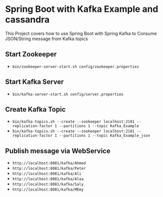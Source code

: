 # Spring Boot with Kafka Example and cassandra

This Project covers how to use Spring Boot with Spring Kafka to Consume JSON/String message from Kafka topics
## Start Zookeeper
- `bin/zookeeper-server-start.sh config/zookeeper.properties`

## Start Kafka Server
- `bin/kafka-server-start.sh config/server.properties`

## Create Kafka Topic
- `bin/kafka-topics.sh --create --zookeeper localhost:2181 --replication-factor 1 --partitions 1 --topic Kafka_Example`
- `bin/kafka-topics.sh --create --zookeeper localhost:2181 --replication-factor 1 --partitions 1 --topic Kafka_Example_json`


## Publish message via WebService
- `http://localhost:8081/kafka/Ahmed`
- `http://localhost:8081/kafka/Peter`
- `http://localhost:8081/kafka/Ali`
- `http://localhost:8081/kafka/Alaa`
- `http://localhost:8081/kafka/Saly`
- `http://localhost:8081/kafka/MEmy`

